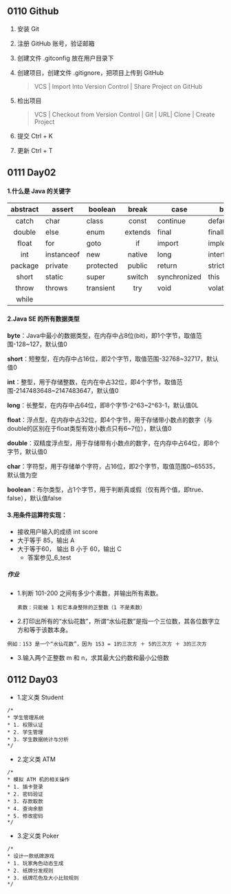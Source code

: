 ##  0110 Github

1. 安装 Git

2. 注册 GitHub 账号，验证邮箱

3. 创建文件 .gitconfig 放在用户目录下

4. 创建项目，创建文件 .gitignore，把项目上传到 GitHub

   > VCS | Import Into Version Control | Share Project on GitHub

5. 检出项目

   > VCS | Checkout from Version Control | Git | URL| Clone | Create Project

6. 提交 Ctrl + K

7. 更新 Ctrl + T

##  0111 Day02

#### 1.什么是 Java 的关键字

| abstract | assert     | boolean   |  break  | case         | byte       |
| :------: | ---------- | --------- | :-----: | ------------ | ---------- |
|  catch   | char       | class     |  const  | continue     | default    |
|  double  | else       | enum      | extends | final        | finally    |
|  float   | for        | goto      |   if    | import       | implements |
|   int    | instanceof | new       | native  | long         | interface  |
| package  | private    | protected | public  | return       | strictfp   |
|  short   | static     | super     | switch  | synchronized | this       |
|  throw   | throws     | transient |   try   | void         | volatile   |
|  while   |            |           |         |              |            |

####  2.Java SE 的所有数据类型

**byte**：Java中最小的数据类型，在内存中占8位(bit)，即1个字节，取值范围-128~127，默认值0

**short**：短整型，在内存中占16位，即2个字节，取值范围-32768~32717，默认值0

**int**：整型，用于存储整数，在内在中占32位，即4个字节，取值范围-2147483648~2147483647，默认值0

**long**：长整型，在内存中占64位，即8个字节-2^63~2^63-1，默认值0L

**float**：浮点型，在内存中占32位，即4个字节，用于存储带小数点的数字（与double的区别在于float类型有效小数点只有6~7位），默认值0

**double**：双精度浮点型，用于存储带有小数点的数字，在内存中占64位，即8个字节，默认值0

**char**：字符型，用于存储单个字符，占16位，即2个字节，取值范围0~65535，默认值为空

**boolean**：布尔类型，占1个字节，用于判断真或假（仅有两个值，即true、false），默认值false

#### 3.用条件运算符实现：
- 接收用户输入的成绩 int score
- 大于等于 85，输出 A
- 大于等于60， 输出 B
小于 60，输出 C
    -   答案参见_6_test
 ##### 作业
- 1.判断 101-200 之间有多少个素数，并输出所有素数。

     `素数：只能被 1 和它本身整除的正整数（1 不是素数）`
     
- 2.打印出所有的“水仙花数”，所谓“水仙花数”是指一个三位数，其各位数字立方和等于该数本身。

 `例如：153 是一个“水仙花数”，因为 153 = 1的三次方 ＋ 5的三次方 ＋ 3的三次方`
- 3.输入两个正整数 m 和 n，求其最大公约数和最小公倍数

## 0112 Day03

- 1.定义类 Student

```
/*
* 学生管理系统
* 1. 权限认证
* 2. 学生管理
* 3. 学生数据统计与分析 
*/
```
- 2.定义类 ATM
```
/*
* 模拟 ATM 机的相关操作 
* 1. 插卡登录
* 2. 密码验证 
* 3. 存款取款 
* 4. 查询余额 
* 5. 修改密码 
*/
```

- 3.定义类 Poker

```
/*
* 设计一款纸牌游戏 
* 1. 玩家角色动态生成 
* 2. 纸牌分发规则 
* 3. 纸牌花色及大小比较规则 
*/
```
